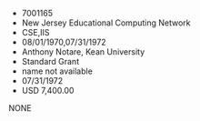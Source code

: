* 7001165
* New Jersey Educational Computing Network
* CSE,IIS
* 08/01/1970,07/31/1972
* Anthony Notare, Kean University
* Standard Grant
*   name not available
* 07/31/1972
* USD 7,400.00

NONE